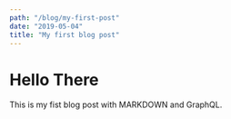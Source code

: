 ```yaml
---
path: "/blog/my-first-post"
date: "2019-05-04"
title: "My first blog post"
---
```


# Hello There

This is my fist blog post with MARKDOWN and GraphQL.
